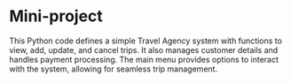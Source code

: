 # Mini-project
This Python code defines a simple Travel Agency system with functions to view, add, update, and cancel trips. It also manages customer details and handles payment processing. The main menu provides options to interact with the system, allowing for seamless trip management.
